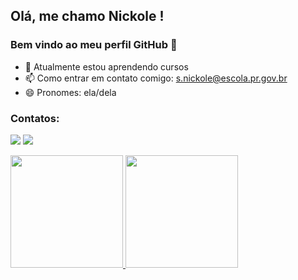 ## Olá, me chamo Nickole ! 
### Bem vindo ao meu perfil GitHub 👋
- 🌱 Atualmente estou aprendendo cursos 
- 📫 Como entrar em contato comigo: s.nickole@escola.pr.gov.br
- 😄 Pronomes: ela/dela

### Contatos:

<div>

<a href="https://instagram.com/kolesvvz" target="_blank"><img src="https://img.shields.io/badge/-Instagram-%23E4405F?style=for-the-badge&logo=instagram&logoColor=white" target="_blank"></a>
<a href="https://www.twitch.tv/freyagoddess00" target="_blank"><img src="https://img.shields.io/badge/Twitch-9146FF?style=for-the-badge&logo=twitch&logoColor=white" target="_blank"></a> 
</div>

<div>
<a href="https://github.com/nksilva">
<img height="180em" src="https://github-readme-stats.vercel.app/api/top-langs/?username=nksilva&layout=compact&langs_count=7&theme=jolly"/>
<img height="180em" src="https://github-readme-stats.vercel.app/api?username=nksilva&show_icons=true&theme=outrun&include_all_commits=true&count_private=true"/>
</div>


